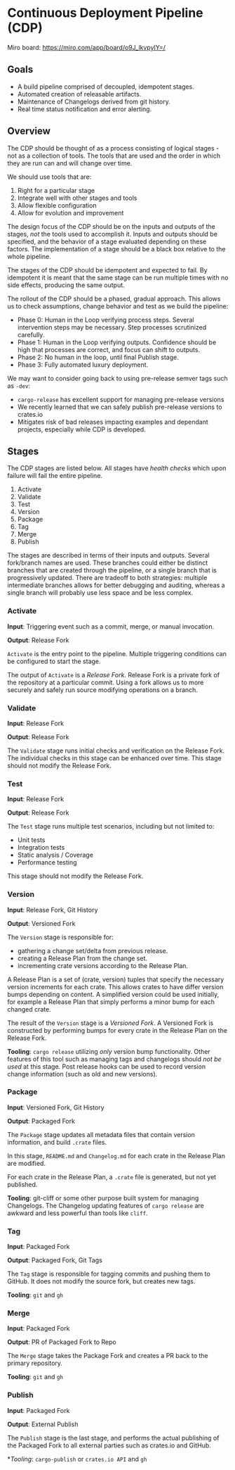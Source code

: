 # Continuous Deployment Pipeline (CDP)

Miro board: https://miro.com/app/board/o9J_lkvpyIY=/

## Goals

- A build pipeline comprised of decoupled, idempotent stages.
- Automated creation of releasable artifacts.
- Maintenance of Changelogs derived from git history.
- Real time status notification and error alerting.

## Overview

The CDP should be thought of as a process consisting of logical stages - not as a collection of tools. The tools that are
used and the order in which they are run can and will change over time.

We should use tools that are:

1. Right for a particular stage
2. Integrate well with other stages and tools
3. Allow flexible configuration
4. Allow for evolution and improvement

The design focus of the CDP should be on the inputs and outputs of the stages, _not_ the tools used to accomplish it. 
Inputs and outputs should be specified, and the behavior of a stage evaluated depending on these factors. The implementation
of a stage should be a black box relative to the whole pipeline.

The stages of the CDP should be idempotent and expected to fail. By idempotent it is meant that the same stage can be
run multiple times with no side effects, producing the same output.

The rollout of the CDP should be a phased, gradual approach. This allows us to check assumptions, change behavior and test
as we build the pipeline:

- Phase 0: Human in the Loop verifying process steps. Several intervention steps may be necessary. Step processes scrutinized carefully.
- Phase 1: Human in the Loop verifying outputs. Confidence should be high that processes are correct, and focus can shift to outputs.
- Phase 2: No human in the loop, until final Publish stage.
- Phase 3: Fully automated luxury deployment.

We may want to consider going back to using pre-release semver tags such as `-dev`:
- `cargo-release` has excellent support for managing pre-release versions
- We recently learned that we can safely publish pre-release versions to crates.io
- Mitigates risk of bad releases impacting examples and dependant projects, especially while CDP is developed.

## Stages

The CDP stages are listed below. All stages have _health checks_ which upon failure will fail the entire pipeline.

1. Activate
2. Validate
3. Test
4. Version
5. Package
6. Tag
7. Merge
8. Publish

The stages are described in terms of their inputs and outputs. Several fork/branch names are used. These branches
could either be distinct branches that are created through the pipeline, or a single branch that is progressively
updated. There are tradeoff to both strategies: multiple intermediate branches allows for better debugging and auditing,
whereas a single branch will probably use less space and be less complex.

### Activate

**Input**: Triggering event such as a commit, merge, or manual invocation.

**Output**: Release Fork

`Activate` is the entry point to the pipeline. Multiple triggering conditions can be configured to start the stage.

The output of `Activate` is a _Release Fork_. Release Fork is a private fork of the repository at a particular commit.
Using a fork allows us to more securely and safely run source modifying operations on a branch.

### Validate

**Input**: Release Fork

**Output**: Release Fork

The `Validate` stage runs initial checks and verification on the Release Fork. The individual checks in this stage
can be enhanced over time. This stage should not modify the Release Fork.

### Test

**Input**: Release Fork

**Output**: Release Fork

The `Test` stage runs multiple test scenarios, including but not limited to:

- Unit tests
- Integration tests
- Static analysis / Coverage
- Performance testing

This stage should not modify the Release Fork.

### Version

**Input**: Release Fork, Git History

**Output**: Versioned Fork

The `Version` stage is responsible for:

- gathering a change set/delta from previous release.
- creating a Release Plan from the change set.
- incrementing crate versions according to the Release Plan.

A Release Plan is a set of (crate, version) tuples that specify the necessary version increments for each crate. This
allows crates to have differ version bumps depending on content. A simplified version could be used initially, for
example a Release Plan that simply performs a minor bump for each changed crate.

The result of the `Version` stage is a _Versioned Fork_. A Versioned Fork is constructed by performing bumps for
every crate in the Release Plan on the Release Fork.

**Tooling**: `cargo release` utilizing _only_ version bump functionality. Other features of this tool such as managing
tags and changelogs should _not be used_ at this stage. Post release hooks can be used to record version change
information (such as old and new versions).

### Package

**Input**: Versioned Fork, Git History

**Output**: Packaged Fork

The `Package` stage updates all metadata files that contain version information, and build `.crate` files.

In this stage, `README.md` and `Changelog.md` for each crate in the Release Plan are modified.

For each crate in the Release Plan, a `.crate` file is generated, but not yet published.

**Tooling**: git-cliff or some other purpose built system for managing Changelogs. The Changelog updating features
of `cargo release` are awkward and less powerful than tools like `cliff`.

### Tag

**Input**: Packaged Fork

**Output**: Packaged Fork, Git Tags

The `Tag` stage is responsible for tagging commits and pushing them to GitHub. It does not modify the source fork, but
creates new tags.

**Tooling**: `git` and `gh`

### Merge

**Input**: Packaged Fork

**Output**: PR of Packaged Fork to Repo

The `Merge` stage takes the Package Fork and creates a PR back to the primary repository.

**Tooling**: `git` and `gh`

### Publish

**Input**: Packaged Fork

**Output**: External Publish

The `Publish` stage is the last stage, and performs the actual publishing of the Packaged Fork to all external
parties such as crates.io and GitHub.

**Tooling*: `cargo-publish` or `crates.io API` and `gh`